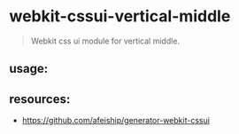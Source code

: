 # webkit-cssui-vertical-middle
> Webkit css ui module for vertical middle.

## usage:

## resources:
+ https://github.com/afeiship/generator-webkit-cssui
